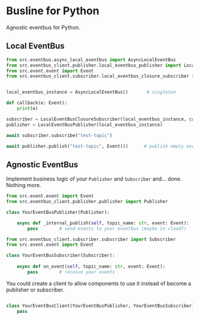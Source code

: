 # Busline for Python

Agnostic eventbus for Python.

## Local EventBus

```python
from src.eventbus.async_local_eventbus import AsyncLocalEventBus
from src.eventbus_client.publisher.local_eventbus_publisher import LocalEventBusPublisher
from src.event.event import Event
from src.eventbus_client.subscriber.local_eventbus_closure_subscriber import LocalEventBusClosureSubscriber


local_eventbus_instance = AsyncLocalEventBus()       # singleton

def callback(e: Event):
    print(e)

subscriber = LocalEventBusClosureSubscriber(local_eventbus_instance, callback)
publisher = LocalEventBusPublisher(local_eventbus_instance)

await subscriber.subscribe("test-topic")

await publisher.publish("test-topic", Event())      # publish empty event
```

## Agnostic EventBus

Implement business logic of your `Publisher` and `Subscriber` and... done. Nothing more.

```python
from src.event.event import Event
from src.eventbus_client.publisher.publisher import Publisher

class YourEventBusPublisher(Publisher):

    async def _internal_publish(self, topic_name: str, event: Event):
        pass        # send events to your eventbus (maybe in cloud?)
```

```python
from src.eventbus_client.subscriber.subscriber import Subscriber
from src.event.event import Event

class YourEventBusSubscriber(Subscriber):
    
    async def on_event(self, topic_name: str, event: Event):
        pass        # receive your events
```

You could create a client to allow components to use it instead of become a publisher or subscriber.

```python

class YourEventBusClient(YourEventBusPublisher, YourEventBusSubscriber):
    pass
```






